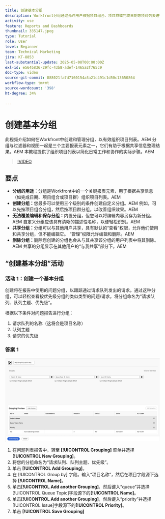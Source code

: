 ```yaml
---
title: 创建基本分组
description: Workfront分组通过允许用户根据项目组合、项目群或完成日期等项对列表进行分类（带有可自定义的共享和管理选项以实现高效协作），从而改善项目组织情况。
activity: use
feature: Reports and Dashboards
thumbnail: 335147.jpeg
type: Tutorial
role: User
level: Beginner
team: Technical Marketing
jira: KT-8853
last-substantial-update: 2025-05-08T00:00:00Z
exl-id: e564b836-29fc-43b8-adef-1465a2f765c9
doc-type: video
source-git-commit: 888021fa7d7160154a3a21c491c1d50c13650864
workflow-type: tm+mt
source-wordcount: '398'
ht-degree: 34%

---
```


# 创建基本分组

此视频介绍如何在Workfront中创建和管理分组，以有效组织项目列表。&#x200B;AEM 分组与过滤器和视图一起是三个主要报表元素之一，它们有助于根据共享信息整理结果。&#x200B;AEM
本教程提供了组织项目列表以简化日常工作和协作的实际步骤。&#x200B;AEM

>[!VIDEO](https://video.tv.adobe.com/v/335147/?quality=12&learn=on)

## 要点

* **分组的用途：**&#x200B;分组是Workfront中的一个关键报表元素，用于根据共享信息（如完成日期、项目组合或项目群）组织项目列表。&#x200B;AEM
* **创建分组：**&#x200B;您最多可以使用三个级别的条件创建自定义分组。&#x200B;AEM 例如，可以先按项目组合分组，然后按项目群分组，以改善组织效果。&#x200B;AEM
* **无法覆盖编辑和保存分组：**&#x200B;内置分组，但您可以将编辑内容另存为新分组。&#x200B;AEM 自定义分组应该具有清晰的描述性名称，以便轻松识别。&#x200B;AEM
* **共享分组：**&#x200B;分组可以与其他用户共享，具有默认的“查看”权限，允许他们使用和共享分组，但不能编辑它。 “&#x200B;管理”权限允许编辑和删除。&#x200B;AEM
* **删除分组：**&#x200B;删除您创建的分组也会从与其共享该分组的用户列表中将其删除。&#x200B;AEM 共享的分组显示在其他用户的“与我共享”部分下。&#x200B;AEM

## “创建基本分组”活动


### 活动 1：创建一个基本分组

创建将在报告中使用的问题分组，以跟踪通过请求队列发出的请求。通过这种分组，可以轻松查看按优先级分组的类似类型的问题/请求。将分组命名为“请求队列、队列主题、优先级”。

根据以下条件对问题报告进行分组：

1. 请求队列的名称（这将会是项目名称）
1. 队列主题
1. 请求的优先级

### 答案 1

![创建新分组的屏幕图像](assets/grouping-exercise.png)

1. 在问题列表报告中，转至 **[!UICONTROL Grouping]** 菜单并选择 **[!UICONTROL New Grouping]**。
1. 将您的分组命名为“请求队列、队列主题、优先级”。
1. 单击 **[!UICONTROL Add Grouping]**。
1. 在 [!UICONTROL Group by] 字段。输入“项目名称”，然后在项目字段源下选择 **[!UICONTROL Name]**。
1. 单击&#x200B;**[!UICONTROL Add another Grouping]**，然后键入“queue”并选择[!UICONTROL Queue Topic]字段源下的&#x200B;**[!UICONTROL Name]**。
1. 单击&#x200B;**[!UICONTROL Add another Grouping]**，然后键入“priority”并选择[!UICONTROL Issue]字段源下的&#x200B;**[!UICONTROL Priority]**。
1. 单击 **[!UICONTROL Save Grouping]**
